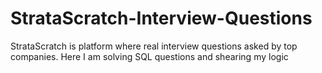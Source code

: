 # StrataScratch-Interview-Questions
StrataScratch is platform where real interview questions asked by  top companies. Here I am solving SQL questions and shearing my logic 

